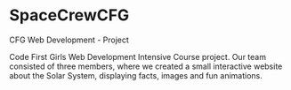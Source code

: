 # SpaceCrewCFG
 CFG Web Development - Project

 Code First Girls Web Development Intensive Course project. Our team consisted of three members, where we created a small interactive website about the Solar System, displaying facts, images and fun animations.
